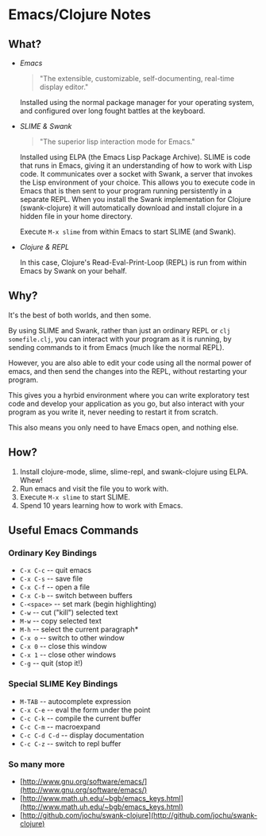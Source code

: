 Emacs/Clojure Notes
===================

What?
-----

*  *Emacs*

   > "The extensible, customizable, self-documenting, real-time display 
   > editor."

   Installed using the normal package manager for your operating
   system, and configured over long fought battles at the keyboard.

*  *SLIME & Swank*

   > "The superior lisp interaction mode for Emacs."

   Installed using ELPA (the Emacs Lisp Package Archive).  SLIME is
   code that runs in Emacs, giving it an understanding of how to work
   with Lisp code.  It communicates over a socket with Swank, a server
   that invokes the Lisp environment of your choice.  This allows you
   to execute code in Emacs that is then sent to your program running
   persistently in a separate REPL.  When you install the Swank
   implementation for Clojure (swank-clojure) it will automatically
   download and install clojure in a hidden file in your home directory.

   Execute `M-x slime` from within Emacs to start SLIME (and Swank).

*  *Clojure & REPL*

   In this case, Clojure's Read-Eval-Print-Loop (REPL) is run from
   within Emacs by Swank on your behalf.


Why?
----

It's the best of both worlds, and then some.

By using SLIME and Swank, rather than just an ordinary REPL or `clj
somefile.clj`, you can interact with your program as it is running, by
sending commands to it from Emacs (much like the normal REPL).

However, you are also able to edit your code using all the normal
power of emacs, and then send the changes into the REPL, without
restarting your program.

This gives you a hyrbid environment where you can write exploratory
test code and develop your application as you go, but also interact
with your program as you write it, never needing to restart it from
scratch.

This also means you only need to have Emacs open, and nothing else.

How?
----

1. Install clojure-mode, slime, slime-repl, and swank-clojure using
   ELPA. Whew!
2. Run emacs and visit the file you to work with.
3. Execute `M-x slime` to start SLIME.
4. Spend 10 years learning how to work with Emacs.

Useful Emacs Commands
---------------------

### Ordinary Key Bindings
*  `C-x C-c` -- quit emacs
*  `C-x C-s` -- save file
*  `C-x C-f` -- open a file
*  `C-x C-b` -- switch between buffers
*  `C-<space>` -- set mark (begin highlighting)
*  `C-w` -- cut ("kill") selected text
*  `M-w` -- copy selected text
*  `M-h` -- select the current paragraph\*
*  `C-x o` -- switch to other window
*  `C-x 0` -- close this window
*  `C-x 1` -- close other windows
*  `C-g` -- quit (stop it!)

### Special SLIME Key Bindings
*  `M-TAB` -- autocomplete expression
*  `C-x C-e` -- eval the form under the point
*  `C-c C-k` -- compile the current buffer
*  `C-c C-m` -- macroexpand
*  `C-c C-d C-d` -- display documentation
*  `C-c C-z` -- switch to repl buffer

### So many more
* [http://www.gnu.org/software/emacs/](http://www.gnu.org/software/emacs/)
* [http://www.math.uh.edu/~bgb/emacs_keys.html](http://www.math.uh.edu/~bgb/emacs_keys.html)
* [http://github.com/jochu/swank-clojure](http://github.com/jochu/swank-clojure)

